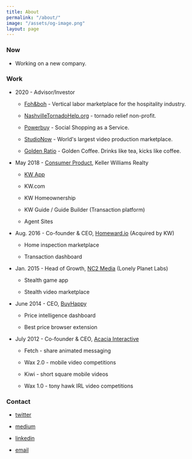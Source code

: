 ```yaml
---
title: About
permalink: "/about/"
image: "/assets/og-image.png"
layout: page
---
```


### Now

* Working on a new company.

### Work

* 2020 - Advisor/Investor

  * [Foh&boh](https://fohandboh.com/) - Vertical labor marketplace for the hospitality industry.

  * [NashvilleTornadoHelp.org](http://nashvilletornadohelp.org/) - tornado relief non-profit.

  * [Powerbuy](https://apps.shopify.com/powerbuy) - Social Shopping as a Service.

  * [StudioNow](http://studionow.com/) - World's largest video production marketplace.

  * [Golden Ratio](https://drinkgoldenratio.com/) - Golden Coffee. Drinks like tea, kicks like coffee.

* May 2018 - [Consumer Product](https://www.linkedin.com/posts/jaymehoffman_make-impact-in-real-estate-check-i-activity-6641050799554256896-f4II), Keller Williams Realty

  * [KW App](https://apps.apple.com/us/app/kw-buy-sell-real-estate/id652512924)

  * KW.com

  * KW Homeownership

  * KW Guide / Guide Builder (Transaction platform)

  * Agent Sites

* Aug. 2016 - Co-founder & CEO, [Homeward.io](https://homeward.io/) (Acquired by KW)

  * Home inspection marketplace

  * Transaction dashboard

* Jan. 2015 - Head of Growth, [NC2 Media](http://nc2media.com/) (Lonely Planet Labs)

  * Stealth game app

  * Stealth video marketplace

* June 2014 - CEO, [BuyHappy](https://angel.co/buyhappy)

  * Price intelligence dashboard

  * Best price browser extension

* July 2012 - Co-founder & CEO, [Acacia Interactive](https://angel.co/acacia)

  * Fetch - share animated messaging

  * Wax 2.0 - mobile video competitions

  * Kiwi - short square mobile videos

  * Wax 1.0 - tony hawk IRL video competitions

### Contact

* [twitter](https://twitter.com/jaymehoffman)

* [medium](https://medium.com/@jaymehoffman)

* [linkedin](https://www.linkedin.com/in/jaymehoffman/)

* [email](mailto:Jayme(at)jaymehoffman.com)